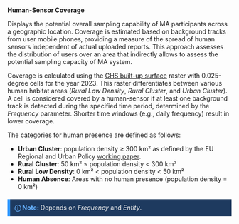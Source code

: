 <style>
.note-block {
    background-color: #1e3a5f;
    border-left: 6px solid #3399ff;
    padding: 10px;
    margin: 20px 0;
    color: #eeeeee;
    display: flex;
    align-items: center;
}
.note-block p {
    margin: 0;
}
.note-block strong {
    color: #66b2ff;
}
</style>

<h2 style="font-size:14px">  Human-Sensor Coverage </h2>

Displays the potential overall sampling capability of MA participants across a geographic location. Coverage is estimated based on background tracks from user mobile phones, providing a measure of the spread of human sensors independent of actual uploaded reports. This approach assesses the distribution of users over an area that indirectly allows to assess the potential sampling capacity of MA system.

Coverage is calculated using the [GHS built-up surface](https://human-settlement.emergency.copernicus.eu/download.php?ds=bu) raster with 0.025-degree cells for the year 2023. This raster differentiates between various human habitat areas (*Rural Low Density*, *Rural Cluster*, and *Urban Cluster*). A cell is considered covered by a human-sensor if at least one background track is detected during the specified time period, determined by the *Frequency* parameter. Shorter time windows (e.g., daily frequency) result in lower coverage.

The categories for human presence are defined as follows:

* **Urban Cluster**: population density ≥ 300 km² as defined by the EU Regional and
Urban Policy [working paper](https://ec.europa.eu/regional_policy/sources/work/2014_01_new_urban.pdf).
* **Rural Cluster**: 50 km² ≤ population density < 300 km²
* **Rural Low Density**: 0 km² < population density < 50 km²
* **Human Absence**: Areas with no human presence (population density = 0 km²)


<div class="note-block">
    <p><strong> ⓘ Note: </strong> Depends on <i>Frequency</i> and <i>Entity</i>.</p>
</div>